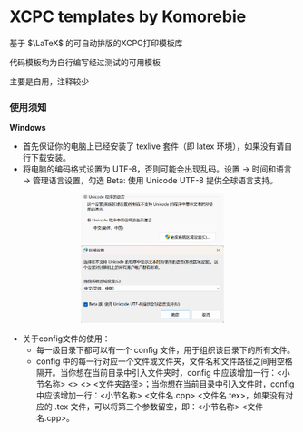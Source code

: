 # XCPC templates by Komorebie

基于 $\LaTeX$ 的可自动排版的XCPC打印模板库

代码模板均为自行编写经过测试的可用模板

主要是自用，注释较少

### 使用须知
**Windows**
- 首先保证你的电脑上已经安装了 texlive 套件（即 latex 环境），如果没有请自行下载安装。
- 将电脑的编码格式设置为 UTF-8，否则可能会出现乱码。设置 -> 时间和语言 -> 管理语言设置，勾选 Beta: 使用 Unicode UTF-8 提供全球语言支持。
<div align = "center">
    <img src = "./images/image.png" width = "50%">
    <img src = "./images/image-1.png" width = "50%">
</div>

- 关于config文件的使用：
    - 每一级目录下都可以有一个 config 文件，用于组织该目录下的所有文件。
    - config 中的每一行对应一个文件或文件夹，文件名和文件路径之间用空格隔开。当你想在当前目录中引入文件夹时，config 中应该增加一行：<小节名称> <> <> <文件夹路径>；当你想在当前目录中引入文件时，config中应该增加一行：<小节名称> <文件名.cpp> <文件名.tex>，如果没有对应的 .tex 文件，可以将第三个参数留空，即：<小节名称> <文件名.cpp>。